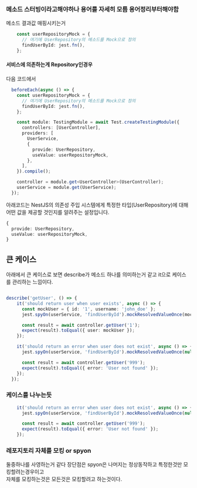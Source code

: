
### 메소드 스터빙이라고해야하나 용어를 자세히 모름 용어정리부터해야함
메소드 결과값 매핑시키는거 
```ts
    const userRepositoryMock = {
      // 여기에 UserRepository의 메소드를 Mock으로 정의
      findUserById: jest.fn(),
    };
```




#### 서비스에 의존하는게 Repository인경우
다음 코드에서 
```ts
  beforeEach(async () => {
    const userRepositoryMock = {
      // 여기에 UserRepository의 메소드를 Mock으로 정의
      findUserById: jest.fn(),
    };

    const module: TestingModule = await Test.createTestingModule({
      controllers: [UserController],
      providers: [
        UserService,
        {
          provide: UserRepository,
          useValue: userRepositoryMock,
        },
      ],
    }).compile();

    controller = module.get<UserController>(UserController);
    userService = module.get(UserService);
  });
```
아래코드는 NestJS의 의존성 주입 시스템에게 특정한 타입(UserRepository)에 대해 어떤 값을 제공할 것인지를 알려주는 설정입니다.
```ts
{
  provide: UserRepository,
  useValue: userRepositoryMock,
}
```


## 큰 케이스
아래에서 큰 케이스로 보면 describe가 메소드 하나를 의미하는거 같고 it으로 케이스를 관리하는 느낌이다.
```ts

describe('getUser', () => {
    it('should return user when user exists', async () => {
      const mockUser = { id: '1', username: 'john_doe' };
      jest.spyOn(userService, 'findUserById').mockResolvedValueOnce(mockUser);

      const result = await controller.getUser('1');
      expect(result).toEqual({ user: mockUser });
    });

    it('should return an error when user does not exist', async () => {
      jest.spyOn(userService, 'findUserById').mockResolvedValueOnce(null);

      const result = await controller.getUser('999');
      expect(result).toEqual({ error: 'User not found' });
    });
  });
```

### 케이스를 나누는듯
```ts
    it('should return an error when user does not exist', async () => {
      jest.spyOn(userService, 'findUserById').mockResolvedValueOnce(null);

      const result = await controller.getUser('999');
      expect(result).toEqual({ error: 'User not found' });
    });
```


### 레포지토리 자체를 모킹 or spyon
둘중하나를 사영하는거 같다 장단점은 spyon은 나머지는 정상동작하고 특정한것만 모킹할려는경우이고 <br>
자체를 모킹하는것은 모든것은 모킹할려고 하는것이다. <br>


